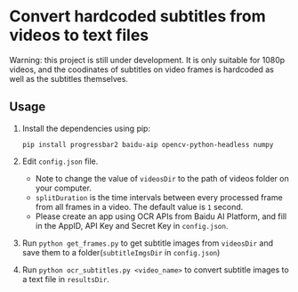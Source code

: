 # Convert hardcoded subtitles from videos to text files

Warning: this project is still under development. It is only suitable for 1080p videos, and the coodinates of subtitles on video frames is hardcoded as well as the subtitles themselves.

## Usage

1. Install the dependencies using pip:
  
    ```
    pip install progressbar2 baidu-aip opencv-python-headless numpy
    ```
    
2. Edit `config.json` file.
   * Note to change the value of `videosDir` to the path of videos folder on your computer.
   * `splitDuration` is the time intervals between every processed frame from all frames in a video. The default value is `1` second.
   * Please create an app using OCR APIs from Baidu AI Platform, and fill in the AppID, API Key and Secret Key in `config.json`.

3. Run `python get_frames.py` to get subtitle images from `videosDir`   and save them to a folder(`subtitleImgsDir` in `config.json`)

4. Run `python ocr_subtitles.py <video_name>` to convert subtitle images to a text file in `resultsDir`.

